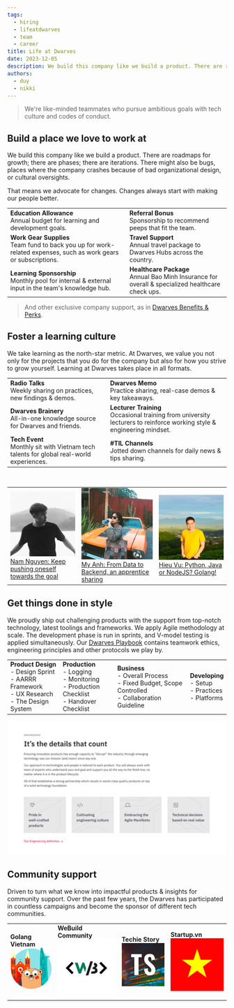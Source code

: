 ```yaml
---
tags:
  - hiring
  - lifeatdwarves
  - team
  - career
title: Life at Dwarves
date: 2023-12-05
description: We build this company like we build a product. There are roadmaps for growth; there are phases; there are iterations. There might also be bugs, places where the company crashes because of bad organizational design, or cultural oversights.
authors:
  - duy
  - nikki
---
```


> We're like-minded teammates who pursue ambitious goals with tech culture and codes of conduct.

<div class="fixed-layout-table">
  <h2>Build a place we love to work at</h2>
  <p>We build this company like we build a product. There are roadmaps for growth; there are phases; there are iterations. There might also be bugs, places where the company crashes because of bad organizational design, or cultural oversights.</p>
  <p>That means we advocate for changes. Changes always start with making our people better.</p>
  
  <table>
    <tr>
      <td>
        <strong>Education Allowance</strong><br>
        Annual budget for learning and development goals.
      </td>
      <td>
        <strong>Referral Bonus</strong><br>
        Sponsorship to recommend peeps that fit the team.
      </td>
    </tr>
    <tr>
      <td>
        <strong>Work Gear Supplies</strong><br>
        Team fund to back you up for work-related expenses, such as work gears or subscriptions.
      </td>
      <td>
        <strong>Travel Support</strong><br>
        Annual travel package to Dwarves Hubs across the country.
      </td>
    </tr>
    <tr>
      <td>
        <strong>Learning Sponsorship</strong><br>
        Monthly pool for internal & external input in the team's knowledge hub.
      </td>
      <td>
        <strong>Healthcare Package</strong><br>
        Annual Bao Minh Insurance for overall & specialized healthcare check ups.
      </td>
    </tr>
  </table>
  
  <blockquote>
    <p>And other exclusive company support, as in <a href="https://github.com/dwarvesf/handbook/blob/master/benefits-and-perks.md">Dwarves Benefits & Perks</a>.</p>
  </blockquote>
  
  <h2>Foster a learning culture</h2>
  <p>We take learning as the north-star metric. At Dwarves, we value you not only for the projects that you do for the company but also for how you strive to grow yourself. Learning at Dwarves takes place in all formats.</p>
  
  <table>
    <tr>
      <td>
        <strong>Radio Talks</strong><br>
        Weekly sharing on practices, new findings & demos.
      </td>
      <td>
        <strong>Dwarves Memo</strong><br>
        Practice sharing, real-case demos & key takeaways.
      </td>
    </tr>
    <tr>
      <td>
        <strong>Dwarves Brainery</strong><br>
        All-in-one knowledge source for Dwarves and friends.
      </td>
      <td>
        <strong>Lecturer Training</strong><br>
        Occasional training from university lecturers to reinforce working style & engineering mindset.
      </td>
    </tr>
    <tr>
      <td>
        <strong>Tech Event</strong><br>
        Monthly sit with Vietnam tech talents for global real-world experiences.
      </td>
      <td>
        <strong>#TIL Channels</strong><br>
        Jotted down channels for daily news & tips sharing.
      </td>
    </tr>
  </table>
  
  <br>
  
  <table class="three-columns">
    <tr>
      <td>
        <img src="assets/life-at-dwarves-20231205141750056.webp">
        <a href="#">Nam Nguyen: Keep pushing oneself towards the goal</a>
      </td>
      <td>
        <img src="assets/life-at-dwarves-20231205141816806.webp">
        <a href="#">My Anh: From Data to Backend, an apprentice sharing</a>
      </td>
      <td>
        <img src="assets/life-at-dwarves-20231205141835285.webp">
        <a href="#">Hieu Vu: Python, Java or NodeJS? Golang!</a>
      </td>
    </tr>
  </table>
  
  <h2>Get things done in style</h2>
  <p>We proudly ship out challenging products with the support from top-notch technology, latest toolings and frameworks. We apply Agile methodology at scale. The development phase is run in sprints, and V-model testing is applied simultaneously. Our <a href="https://github.com/dwarvesf/playbook">Dwarves Playbook</a> contains teamwork ethics, engineering principles and other protocols we play by.</p>
  
  <table class="four-columns">
    <tr>
      <td>
        <strong>Product Design</strong><br>
        - Design Sprint<br>
        - AARRR Framework<br>
        - UX Research<br>
        - The Design System<br>
      </td>
      <td>
        <strong>Production</strong><br>
        - Logging<br>
        - Monitoring<br>
        - Production Checklist<br>
        - Handover Checklist<br>
      </td>
      <td>
        <strong>Business</strong><br>
        - Overall Process<br>
        - Fixed Budget, Scope Controlled<br>
        - Collaboration Guideline
      </td>
      <td>
        <strong>Developing</strong><br>
        - Setup<br>
        - Practices<br>
        - Platforms<br>
      </td>
    </tr>
  </table>
  
  <img src="assets/life-at-dwarves-20231205142525518.webp">
  
  <h2>Community support</h2>
  <p>Driven to turn what we know into impactful products & insights for community support. Over the past few years, the Dwarves has participated in countless campaigns and become the sponsor of different tech communities.</p>
  
  <table class="four-columns">
    <tr>
      <td>
        <strong>Golang Vietnam</strong>
        <img src="assets/life-at-dwarves-20231205142616589.webp">
      </td>
      <td>
        <strong>WeBuild Community</strong>
        <img src="assets/life-at-dwarves-20231205142625014.webp">
      </td>
      <td>
        <strong>Techie Story</strong>
        <img src="assets/life-at-dwarves-20231205142630563.webp">
      </td>
      <td>
        <strong>Startup.vn</strong>
        <img src="assets/life-at-dwarves-20231205142634406.webp">
      </td>
    </tr>
  </table>
</div>